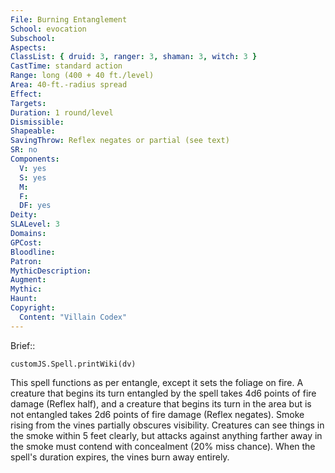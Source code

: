 ```yaml
---
File: Burning Entanglement
School: evocation
Subschool: 
Aspects: 
ClassList: { druid: 3, ranger: 3, shaman: 3, witch: 3 }
CastTime: standard action
Range: long (400 + 40 ft./level)
Area: 40-ft.-radius spread
Effect: 
Targets: 
Duration: 1 round/level
Dismissible: 
Shapeable: 
SavingThrow: Reflex negates or partial (see text)
SR: no
Components:
  V: yes
  S: yes
  M: 
  F: 
  DF: yes
Deity: 
SLALevel: 3
Domains: 
GPCost: 
Bloodline: 
Patron: 
MythicDescription: 
Augment: 
Mythic: 
Haunt: 
Copyright:
  Content: "Villain Codex"
---
```

Brief:: 

```dataviewjs
customJS.Spell.printWiki(dv)
```

This spell functions as per entangle, except it sets the foliage on fire. A creature that begins its turn entangled by the spell takes 4d6 points of fire damage (Reflex half), and a creature that begins its turn in the area but is not entangled takes 2d6 points of fire damage (Reflex negates). Smoke rising from the vines partially obscures visibility. Creatures can see things in the smoke within 5 feet clearly, but attacks against anything farther away in the smoke must contend with concealment (20% miss chance). When the spell's duration expires, the vines burn away entirely.
